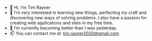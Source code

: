 - 👋 Hi, I’m Tim Rayner
- 👀 I'm very interested in learning new things, perfecting my craft and discovering new ways of solving problems. I 
      also have a passion for creating web applications and sites in my free time. 
- 🌱 I’m currently becoming better than I was yesterday. 
- 📫 You can contact me at: tim.rayner2020@gmail.com

